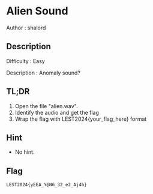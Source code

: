 # Alien Sound

Author : shalord

## Description

Difficulty : Easy

Description : Anomaly sound?

## TL;DR

1. Open the file "alien.wav".
2. Identify the audio and get the flag
3. Wrap the flag with LEST2024{your_flag_here} format

## Hint 

- No hint.

## Flag

```
LEST2024{yEEA_Y@N6_32_e2_Aj4h}
```
